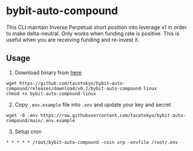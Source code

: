 # bybit-auto-compound

This CLI maintain Inverse Perpetual short position into leverage x1 in order to make delta-neutral. Only works when funding rate is positive. This is useful when you are receiving funding and re-invest it.

## Usage

1. Download binary from [here](https://github.com/tacotokyo/bybit-auto-compound/releases)

```
wget https://github.com/tacotokyo/bybit-auto-compound/releases/download/v0.2/bybit-auto-compound-linux
chmod +x bybit-auto-compound-linux
```

2. Copy `.env.example` file into `.env` and update your key and secret

```
wget -O .env https://raw.githubusercontent.com/tacotokyo/bybit-auto-compound/main/.env.example
```

3. Setup cron
```
* * * * * /root/bybit-auto-compound -coin xrp -envfile /root/.env
```
